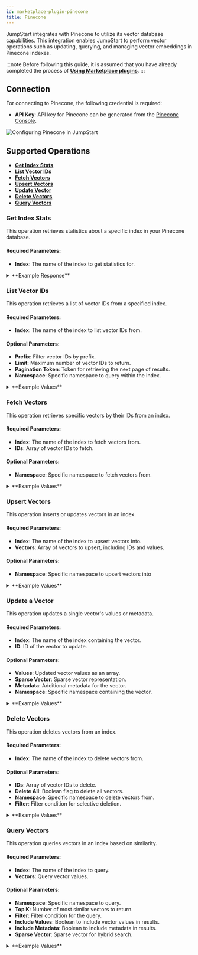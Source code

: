```yaml
---
id: marketplace-plugin-pinecone
title: Pinecone
---
```


JumpStart integrates with Pinecone to utilize its vector database capabilities. This integration enables JumpStart to perform vector operations such as updating, querying, and managing vector embeddings in Pinecone indexes.

:::note
Before following this guide, it is assumed that you have already completed the process of **[Using Marketplace plugins](/docs/marketplace/marketplace-overview#using-marketplace-plugins)**.
:::

## Connection

For connecting to Pinecone, the following credential is required:

- **API Key**: API key for Pinecone can be generated from the [Pinecone Console](https://app.pinecone.io/organizations/-/projects/-/keys).

<img className="screenshot-full" src="/img/marketplace/plugins/pinecone/connection.png" alt="Configuring Pinecone in JumpStart" />


## Supported Operations

- **[Get Index Stats](#get-index-stats)**
- **[List Vector IDs](#list-vector-ids)**
- **[Fetch Vectors](#fetch-vectors)**
- **[Upsert Vectors](#upsert-vectors)**
- **[Update Vector](#update-vector)**
- **[Delete Vectors](#delete-vectors)**
- **[Query Vectors](#query-vectors)**

### Get Index Stats

This operation retrieves statistics about a specific index in your Pinecone database.

#### Required Parameters:

- **Index**: The name of the index to get statistics for.

<!-- 
    <img className="screenshot-full" src="/img/marketplace/plugins/pinecone/get-index-stats.png" alt="Get Index Stats Operation" />
 -->

<details>
<summary>**Example Response**</summary>

```json
{
  "dimension": 1536,
  "indexFullness": 0.0,
  "totalVectorCount": 1000,
  "namespaces": {
    "default": {
      "vectorCount": 1000
    }
  }
}
```
</details>

### List Vector IDs

This operation retrieves a list of vector IDs from a specified index.

#### Required Parameters:

- **Index**: The name of the index to list vector IDs from.

#### Optional Parameters:

- **Prefix**: Filter vector IDs by prefix.
- **Limit**: Maximum number of vector IDs to return.
- **Pagination Token**: Token for retrieving the next page of results.
- **Namespace**: Specific namespace to query within the index.

<!-- 
    <img className="screenshot-full" src="/img/marketplace/plugins/pinecone/list-vector-ids.png" alt="List Vector IDs Operation" />
 -->

<details>
<summary>**Example Values**</summary>

```yaml
Index: example-index
Prefix: document1#
Limit: 100
Pagination Token: Tm90aGluzYB0byBZzWUGaGVyZQo=
Namespace: example-namespace
```
</details>

### Fetch Vectors

This operation retrieves specific vectors by their IDs from an index.

#### Required Parameters:

- **Index**: The name of the index to fetch vectors from.
- **IDs**: Array of vector IDs to fetch.

#### Optional Parameters:

- **Namespace**: Specific namespace to fetch vectors from.

<!-- 
    <img className="screenshot-full" src="/img/marketplace/plugins/pinecone/fetch-vectors.png" alt="Fetch Vectors Operation" />
 -->

<details>
<summary>**Example Values**</summary>

```yaml
Index: example-index
IDs: ["id-1", "id-2"]
Namespace: example-namespace
```
</details>

### Upsert Vectors

This operation inserts or updates vectors in an index.

#### Required Parameters:

- **Index**: The name of the index to upsert vectors into.
- **Vectors**: Array of vectors to upsert, including IDs and values.

#### Optional Parameters:

- **Namespace**: Specific namespace to upsert vectors into
<!-- 
    <img className="screenshot-full" src="/img/marketplace/plugins/pinecone/upsert-vectors.png" alt="Upsert Vectors Operation" /> -->

<details>
<summary>**Example Values**</summary>

```yaml
Index: example-index
Vectors: [{"id": "vec1", "values": [0.1, 0.2, 0.3]}]
Namespace: example-namespace
```
</details>

### Update a Vector

This operation updates a single vector's values or metadata.

#### Required Parameters:

- **Index**: The name of the index containing the vector.
- **ID**: ID of the vector to update.

#### Optional Parameters:

- **Values**: Updated vector values as an array.
- **Sparse Vector**: Sparse vector representation.
- **Metadata**: Additional metadata for the vector.
- **Namespace**: Specific namespace containing the vector.
<!-- 
    <img className="screenshot-full" src="/img/marketplace/plugins/pinecone/update-vector.png" alt="Update Vector Operation" />
     -->

<details>
<summary>**Example Values**</summary>

```yaml
Index: example-index
ID: id-3
Values: [4.0, 2.0]
Sparse Vector: {"indices": [1, 5], "values": [0.5, 0.5]}
Metadata: {"genre": "comedy"}
Namespace: example-namespace
```
</details>

### Delete Vectors

This operation deletes vectors from an index.

#### Required Parameters:

- **Index**: The name of the index to delete vectors from.

#### Optional Parameters:

- **IDs**: Array of vector IDs to delete.
- **Delete All**: Boolean flag to delete all vectors.
- **Namespace**: Specific namespace to delete vectors from.
- **Filter**: Filter condition for selective deletion.

<!-- 
    <img className="screenshot-full" src="/img/marketplace/plugins/pinecone/delete-vectors.png" alt="Delete Vectors Operation" />
-->

<details>
<summary>**Example Values**</summary>

```yaml
Index: example-index
IDs: ["id-1", "id-2"]
Delete All: true
Namespace: example-namespace
Filter: {"genre": {"$in": ["documentary", "action"]}}
```
</details>

### Query Vectors

This operation queries vectors in an index based on similarity.

#### Required Parameters:

- **Index**: The name of the index to query.
- **Vectors**: Query vector values.

#### Optional Parameters:

- **Namespace**: Specific namespace to query.
- **Top K**: Number of most similar vectors to return.
- **Filter**: Filter condition for the query.
- **Include Values**: Boolean to include vector values in results.
- **Include Metadata**: Boolean to include metadata in results.
- **Sparse Vector**: Sparse vector for hybrid search.

<!-- 
    <img className="screenshot-full" src="/img/marketplace/plugins/pinecone/query-vectors.png" alt="Query Vectors Operation" />
 -->

<details>
<summary>**Example Values**</summary>

```yaml
Index: example-index
Vectors: [0.3, 0.3, 0.3, 0.3, 0.3]
Namespace: example-namespace
Top K: 3
Filter: {"genre": {"$in": ["documentary", "action"]}}
Include Values: true
Include Metadata: true
Sparse Vector: {"indices": [1, 5], "values": [0.5, 0.5]}
```
</details>